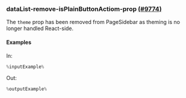 ### dataList-remove-isPlainButtonActiom-prop [(#9774)](https://github.com/patternfly/patternfly-react/pull/9774)

The `theme` prop has been removed from PageSidebar as theming is no longer handled React-side.

#### Examples

In:

```jsx
%inputExample%
```

Out:

```jsx
%outputExample%
```
